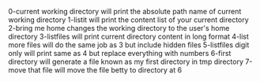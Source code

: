 0-current working directory will print the absolute path name of current working directory
1-listit will print the content list of your current directory
2-bring me home changes the working directory to the user's home directory
3-listfiles will print current directory content in long format
4-list more files will do the same job as 3 but include hidden files
5-listfiles digit only will print same as 4 but replace everything with numbers
6-first directory will generate a file known as my first directory in tmp directory
7-move that file will move the file betty to directory at 6 
